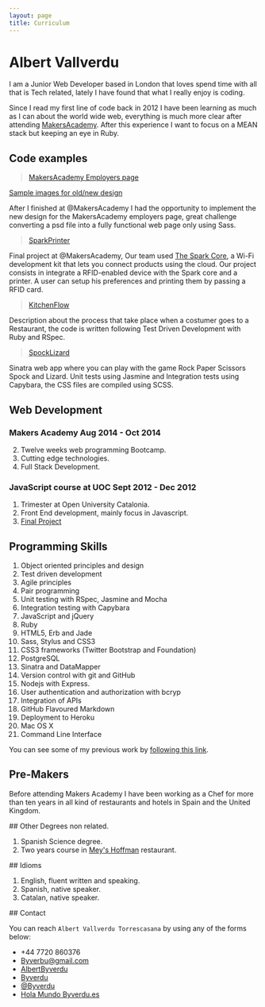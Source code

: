 ```yaml
---
layout: page
title: Curriculum
---
```


# Albert Vallverdu

I am a Junior Web Developer based in London that loves spend time with all that is Tech related, lately I have found that what I really enjoy is coding.

Since I read my first line of code back in 2012 I have been learning as much as I can about the world wide web, everything is much more clear after attending [MakersAcademy](http://www.makersacademy.com). After this experience I want to focus on a MEAN stack but keeping an eye in Ruby.

## Code examples 

> [MakersAcademy Employers page](http://www.makersacademy.com/employers)

[Sample images for old/new design](/demos/cv_images)

After I finished at @MakersAcademy I had the opportunity to implement the new design for the MakersAcademy employers page, great challenge converting a psd file into a fully functional web page only using Sass.


> [SparkPrinter](http://spark-print-staging.herokuapp.com/)

Final project at @MakersAcademy, Our team used [The Spark Core](https://www.spark.io/), a Wi-Fi development kit that lets you connect products using the cloud. Our project consists in integrate a RFID-enabled device with the Spark core and a printer. A user can setup his preferences and printing them by passing a RFID card.

> [KitchenFlow](https://github.com/byverdu/kitchen_flow)

Description about the process that take place when a costumer goes to a Restaurant, the code is written following Test Driven Development with Ruby and RSpec.

> [SpockLizard](http://spock-lizard.herokuapp.com/)

Sinatra web app where you can play with the game Rock Paper Scissors Spock and Lizard. Unit tests using Jasmine and Integration tests using Capybara, the CSS files are compiled using SCSS. 


## Web Development

### Makers Academy Aug 2014 - Oct 2014

2. Twelve weeks web programming Bootcamp.
2. Cutting edge technologies.
2. Full Stack Development. 

### JavaScript course at UOC Sept 2012 - Dec 2012

1. Trimester at Open University Catalonia.
2. Front End development, mainly focus in Javascript.
3. [Final Project](http://mycoffice.es/web-project/)

## Programming Skills

1. Object­ oriented principles and design
1. Test­ driven development
1. Agile principles
2. Pair programming
1. Unit testing with RSpec, Jasmine and Mocha
2. Integration testing with Capybara
2. JavaScript and jQuery
1. Ruby
3. HTML5, Erb and Jade
4. Sass, Stylus and CSS3
2. CSS3 frameworks (Twitter Bootstrap and Foundation)
2. PostgreSQL
3. Sinatra and DataMapper
9. Version control with git and GitHub
3. Nodejs with Express.
3. User authentication and authorization with bcryp
2. Integration of APIs
2. GitHub Flavoured Markdown
2. Deployment to Heroku
2. Mac OS X 
2. Command Line Interface 

You can see some of my previous work by [following this link](http://byverdu.es/portfolio).

## Pre-Makers

Before attending Makers Academy I have been working as a Chef for more than ten years in all kind of restaurants and hotels in Spain and the United Kingdom. 

## Other Degrees non related.

1. Spanish Science degree.
2. Two years course in [Mey's Hoffman](http://www.hofmann-bcn.com/en/mey-hofmann.html) restaurant.



## Idioms

1. English, fluent written and speaking.
2. Spanish, native speaker.
2. Catalan, native speaker.


## Contact

You can reach `Albert Vallverdu Torrescasana` by using any of the forms below:

<div class="contact">
  <ul>
		<li><a><i class="fa fa-phone"></i>  +44 7720 860376</a></li>
		<li><a href="mailto:byverbu@gmail.com?subject=Say%20Hello%20to%20Albert"><i class="fa fa-send"></i>  Byverbu@gmail.com</a></li>
		<li><a href="https://www.linkedin.com/in/albertbyverdu"><i class="fa fa-linkedin"></i> AlbertByverdu</a></li>
		<li><a href="https://github.com/byverdu"><i class="fa fa-github"></i>  Byverdu</a></li>
		<li><a href="https://twitter.com/byverdu"><i class="fa fa-twitter"></i>  @Byverdu</a></li>
		<li><a href="http://byverdu.es"><i class="fa fa-globe"></i>  Hola Mundo Byverdu.es</a></li>
	</ul>
</div>



















